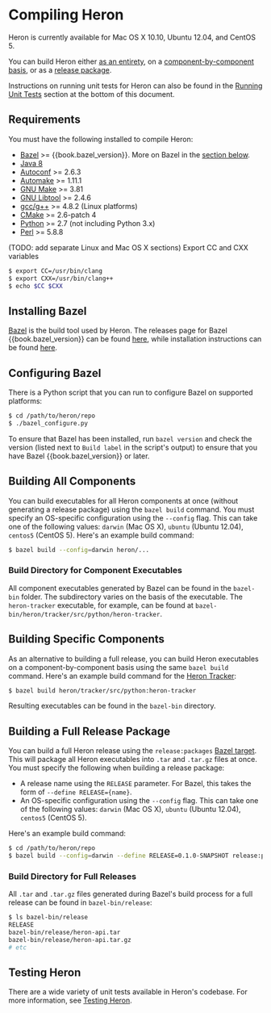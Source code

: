 # Compiling Heron

Heron is currently available for Mac OS X 10.10, Ubuntu 12.04, and CentOS 5.

You can build Heron either [as an entirety](#building-all-components), on a
[component-by-component basis](#building-specific-components), or as a [release
package](#building-a-full-release-package).

Instructions on running unit tests for Heron can also be found in the [Running
Unit Tests](#running-unit-tests) section at the bottom of this document.

## Requirements

You must have the following installed to compile Heron:

* [Bazel](http://bazel.io/docs/install.html) >= {{book.bazel_version}}. More on
  Bazel in the [section below](#installing-bazel).
* [Java
  8](http://www.oracle.com/technetwork/java/javase/downloads/jdk8-downloads-2133151.html)
* [Autoconf](http://www.gnu.org/software/autoconf/autoconf.html) >= 2.6.3
* [Automake](https://www.gnu.org/software/automake/) >= 1.11.1
* [GNU Make](https://www.gnu.org/software/make/) >= 3.81
* [GNU Libtool](http://www.gnu.org/software/libtool/) >= 2.4.6
* [gcc/g++](https://gcc.gnu.org/) >= 4.8.2 (Linux platforms)
* [CMake](https://cmake.org/) >= 2.6-patch 4
* [Python](https://www.python.org/) >= 2.7 (not including Python 3.x)
* [Perl](https://www.perl.org/) >= 5.8.8

(TODO: add separate Linux and Mac OS X sections) Export CC and CXX variables
```bash
$ export CC=/usr/bin/clang
$ export CXX=/usr/bin/clang++
$ echo $CC $CXX
```

## Installing Bazel

[Bazel](http://bazel.io) is the build tool used by Heron. The releases page for
Bazel {{book.bazel_version}} can be found
[here](https://github.com/bazelbuild/bazel/releases/tag/{{book.bazel_version}}),
while installation instructions can be found
[here](http://bazel.io/docs/install.html).

## Configuring Bazel

There is a Python script that you can run to configure Bazel on supported
platforms:

```bash
$ cd /path/to/heron/repo
$ ./bazel_configure.py
```

To ensure that Bazel has been installed, run `bazel version` and check the
version (listed next to `Build label` in the script's output) to ensure that you
have Bazel {{book.bazel_version}} or later.

## Building All Components

You can build executables for all Heron components at once (without generating a
release package) using the `bazel build` command. You must specify an
OS-specific configuration using the `--config` flag. This can take one of the
following values: `darwin` (Mac OS X), `ubuntu` (Ubuntu 12.04), `centos5`
(CentOS 5). Here's an example build command:

```bash
$ bazel build --config=darwin heron/...
```

### Build Directory for Component Executables

All component executables generated by Bazel can be found in the `bazel-bin`
folder. The subdirectory varies on the basis of the executable. The
`heron-tracker` executable, for example, can be found at
`bazel-bin/heron/tracker/src/python/heron-tracker`.

## Building Specific Components

As an alternative to building a full release, you can build Heron executables on
a component-by-component basis using the same `bazel build` command. Here's an
example build command for the [Heron Tracker](heron-tracker.html):

```bash
$ bazel build heron/tracker/src/python:heron-tracker
```

Resulting executables can be found in the `bazel-bin` directory.

## Building a Full Release Package

You can build a full Heron release using the `release:packages` [Bazel
target](http://bazel.io/docs/build-ref.html#targets). This will package all
Heron executables into `.tar` and `.tar.gz` files at once. You must specify the
following when building a release package:

* A release name using the `RELEASE` parameter. For Bazel, this takes the form
  of `--define RELEASE={name}`.
* An OS-specific configuration using the `--config` flag.
  This can take one of the following values: `darwin` (Mac OS X), `ubuntu`
  (Ubuntu 12.04), `centos5` (CentOS 5).

Here's an example build command:

```bash
$ cd /path/to/heron/repo
$ bazel build --config=darwin --define RELEASE=0.1.0-SNAPSHOT release:packages
```

### Build Directory for Full Releases

All `.tar` and `.tar.gz` files generated during Bazel's build process for a full
release can be found in `bazel-bin/release`:

```bash
$ ls bazel-bin/release
RELEASE
bazel-bin/release/heron-api.tar
bazel-bin/release/heron-api.tar.gz
# etc
```

## Testing Heron

There are a wide variety of unit tests available in Heron's codebase. For more
information, see [Testing Heron](../contributors/testing.html).

